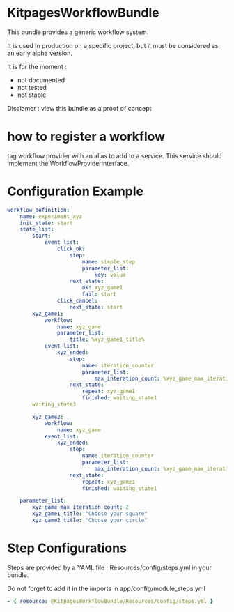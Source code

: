 KitpagesWorkflowBundle
======================

This bundle provides a generic workflow system.

It is used in production on a specific project, but it must be considered as an early alpha version.

It is for the moment :

* not documented
* not tested
* not stable

Disclamer : view this bundle as a proof of concept

# how to register a workflow

tag workflow.provider with an alias to add to a service. This service should implement the
WorkflowProviderInterface.

# Configuration Example

```yaml
workflow_definition:
    name: experiment_xyz
    init_state: start
    state_list:
        start:
            event_list:
                click_ok:
                    step:
                        name: simple_step
                        parameter_list:
                            key: value
                    next_state:
                        ok: xyz_game1
                        fail: start
                click_cancel:
                    next_state: start
        xyz_game1:
            workflow:
                name: xyz_game
                parameter_list:
                    title: %xyz_game1_title%
            event_list:
                xyz_ended:
                    step:
                        name: iteration_counter
                        parameter_list:
                            max_interation_count: %xyz_game_max_iteration_count%
                    next_state:
                        repeat: xyz_game1
                        finished: waiting_state1
        waiting_state3

        xyz_game2:
            workflow:
                name: xyz_game
            event_list:
                xyz_ended:
                    step:
                        name: iteration_counter
                        parameter_list:
                            max_interation_count: %xyz_game_max_iteration_count%
                    next_state:
                        repeat: xyz_game1
                        finished: waiting_state1

    parameter_list:
        xyz_game_max_iteration_count: 2
        xyz_game1_title: "Choose your square"
        xyz_game2_title: "Choose your circle"
```

# Step Configurations

Steps are provided by a YAML file : Resources/config/steps.yml in your bundle.

Do not forget to add it in the imports in app/config/module_steps.yml

```yaml
- { resource: @KitpagesWorkflowBundle/Resources/config/steps.yml }
```